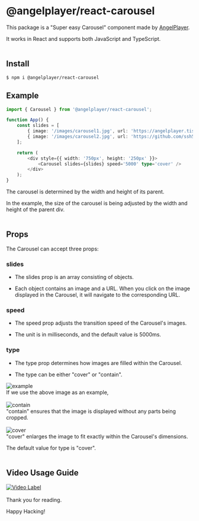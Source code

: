 # @angelplayer/react-carousel

This package is a "Super easy Carousel" component made by [AngelPlayer](https://github.com/ssh5212/npm-react-carousel).

It works in React and supports both JavaScript and TypeScript.
<br/><br/>

## Install

```
$ npm i @angelplayer/react-carousel
```

## Example

```typescript
import { Carousel } from '@angelplayer/react-carousel';

function App() {
    const slides = [
        { image: '/images/carousel1.jpg', url: 'https://angelplayer.tistory.com' },
        { image: '/images/carousel2.jpg', url: 'https://github.com/ssh5212' },
    ];

    return (
        <div style={{ width: '750px', height: '250px' }}>
            <Carousel slides={slides} speed='5000' type='cover' />
        </div>
    );
}
```

The carousel is determined by the width and height of its parent.

In the example, the size of the carousel is being adjusted by the width and height of the parent div.
<br/><br/>

## Props

The Carousel can accept three props:

### slides

-   The slides prop is an array consisting of objects.

-   Each object contains an image and a URL. When you click on the image displayed in the Carousel, it will navigate to the corresponding URL.

### speed

-   The speed prop adjusts the transition speed of the Carousel's images.

-   The unit is in milliseconds, and the default value is 5000ms.

### type

-   The type prop determines how images are filled within the Carousel.

-   The type can be either "cover" or "contain".

![example](https://github.com/ssh5212/npm-react-carousel/assets/26498125/16816201-d0aa-4ea9-bc1d-55addcea9297)
<br/>
If we use the above image as an example,
<br/><br/>
![contain](https://github.com/ssh5212/npm-react-carousel/assets/26498125/9d73d635-86d8-41bb-b3ef-1c66f712c592)
<br/>
"contain" ensures that the image is displayed without any parts being cropped.
<br/><br/>
![cover](https://github.com/ssh5212/npm-react-carousel/assets/26498125/243f10e5-529c-48fe-9e87-a104be64320d)
<br/>
"cover" enlarges the image to fit exactly within the Carousel's dimensions.

The default value for type is "cover".
<br/><br/>

## Video Usage Guide

[![Video Label](http://img.youtube.com/vi/SJbiMU-1jPA/0.jpg)](https://www.youtube.com/watch?v=SJbiMU-1jPA)
<br/><br/>
Thank you for reading.

Happy Hacking!
